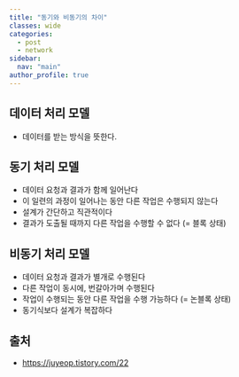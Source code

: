 ```yaml
---
title: "동기와 비동기의 차이"
classes: wide
categories: 
  - post
  - network
sidebar:
  nav: "main"
author_profile: true
---
```


## 데이터 처리 모델
* 데이터를 받는 방식을 뜻한다. 

## 동기 처리 모델
* 데이터 요청과 결과가 함께 일어난다
* 이 일련의 과정이 일어나는 동안 다른 작업은 수행되지 않는다
* 설계가 간단하고 직관적이다
* 결과가 도출될 때까지 다른 작업을 수행할 수 없다 (= 블록 상태)

## 비동기 처리 모델
* 데이터 요청과 결과가 별개로 수행된다
* 다른 작업이 동시에, 번갈아가며 수행된다
* 작업이 수행되는 동안 다른 작업을 수행 가능하다 (= 논블록 상태)
* 동기식보다 설계가 복잡하다   

## 출처
* <https://juyeop.tistory.com/22>  
